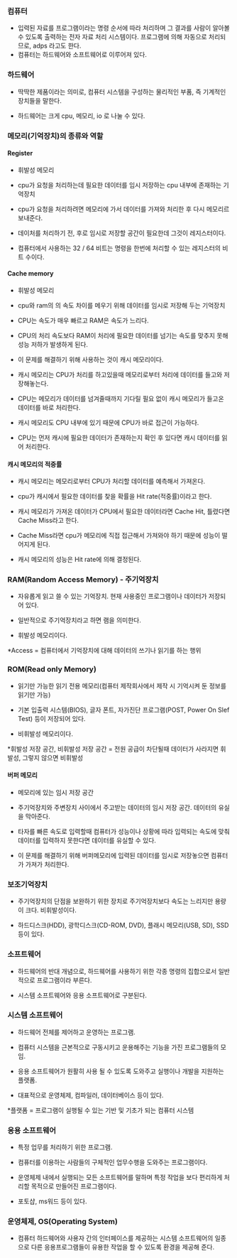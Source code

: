### 컴퓨터

  * 입력된 자료를 프로그램이라는 명령 순서에 따라 처리하며 그 결과를 사람이 알아볼 수 있도록 출력하는 전자 자료 처리 시스템이다. 프로그램에 의해 자동으로 처리되므로, adps 라고도 한다.  
  * 컴퓨터는 하드웨어와 소프트웨어로 이루어져 있다.     
  
### 하드웨어 

* 딱딱한 제품이라는 의미로, 컴퓨터 시스템을 구성하는 물리적인 부품, 즉 기계적인 장치들을 말한다. 

* 하드웨어는 크게 cpu, 메모리, io 로 나눌 수 있다.


### 메모리(기억장치)의 종류와 역할

#### Register

* 휘발성 메모리

* cpu가 요청을 처리하는데 필요한 데이터를 임시 저장하는 cpu 내부에 존재하는 기억장치

* cpu가 요청을 처리하려면 메모리에 가서 데이터를 가져와 처리한 후 다시 메모리르 보내준다.

* 데이처를 처리하기 전, 후로 임시로 저장할 공간이 필요한데 그것이 레지스터이다. 

* 컴퓨터에서 사용하는 32 / 64 비트는 명령을 한번에 처리할 수 있는 레지스터의 비트 수이다.


#### Cache memory

* 휘발성 메모리

* cpu와 ram의 의 속도 차이를 메우기 위해 데이터를 임시로 저장해 두는 기억장치

* CPU는 속도가 매우 빠르고 RAM은 속도가 느리다. 

* CPU의 처리 속도보다 RAM이 처리에 필요한 데이터를 넘기는 속도를 맞추지 못해 성능 저하가 발생하게 된다.

* 이 문제를 해결하기 위해 사용하는 것이 캐시 메모리이다.

* 캐시 메모리는 CPU가 처리를 하고있을때 메모리로부터 처리에 데이터를 들고와 저장해놓는다.

* CPU는 메모리가 데이터를 넘겨줄때까지 기다릴 필요 없이 캐시 메모리가 들고온 데이터를 바로 처리한다.

* 캐시 메모리도 CPU 내부에 있기 때문에 CPU가 바로 접근이 가능하다.

* CPU는 먼저 캐시에 필요한 데이터가 존재하는지 확인 후 있다면 캐시 데이터를 읽어 처리한다.


#### 캐시 메모리의 적중률

* 캐시 메모리는 메모리로부터 CPU가 처리할 데이터를 예측해서 가져온다.

* cpu가 캐시에서 필요한 데이터를 찾을 확률을 Hit rate(적중률)이라고 한다.

* 캐시 메모리가 가져온 데이터가 CPU에서 필요한 데이터라면 Cache Hit, 틀렸다면 Cache Miss라고 한다.

* Cache Miss라면 cpu가 메모리에 직접 접근해서 가져와야 하기 때문에 성능이 떨어지게 된다.

* 캐시 메모리의 성능은 Hit rate에 의해 결정된다.


### RAM(Random Access Memory) - 주기억장치

* 자유롭게 읽고 쓸 수 있는 기억장치. 현재 사용중인 프로그램이나 데이터가 저장되어 있다. 

* 일반적으로 주기억장치라고 하면 램을 의미한다.

* 휘발성 메모리이다.

*Access = 컴퓨터에서 기억장치에 대해 데이터의 쓰기나 읽기를 하는 행위


### ROM(Read only Memory)

* 읽기만 가능한 읽기 전용 메모리(컴퓨터 제작회사에서 제작 시 기억시켜 둔 정보를 읽기만 가능) 

* 기본 입출력 시스템(BIOS), 글자 폰트, 자가진단 프로그램(POST, Power On Slef Test) 등이 저장되어 있다.

* 비휘발성 메모리이다.

*휘발성 저장 공간, 비휘발성 저장 공간 = 전원 공급이 차단될때 데이터가 사라지면 휘발성, 그렇지 않으면 비휘발성


#### 버퍼 메모리

* 메모리에 있는 임시 저장 공간

* 주기억장치와 주변장치 사이에서 주고받는 데이터의 임시 저장 공간. 데이터의 유실을 막아준다.

* 타자를 빠른 속도로 입력할때 컴퓨터가 성능이나 상황에 따라 입력되는 속도에 맞춰 데이터를 입력하지 못한다면 데이터를 유실할 수 있다.

* 이 문제를 해결하기 위해 버퍼메모리에 입력된 데이터를 임시로 저장놓으면 컴퓨터가 가져가 처리한다.


### 보조기억장치

* 주기억장치의 단점을 보완하기 위한 장치로 주기억장치보다 속도는 느리지만 용량이 크다. 비휘발성이다.

* 하드디스크(HDD), 광학디스크(CD-ROM, DVD), 플래시 메모리(USB, SD), SSD 등이 있다.
 

### 소프트웨어 

* 하드웨어의 반대 개념으로, 하드웨어를 사용하기 위한 각종 명령의 집합으로서 일반적으로 프로그램이라 부른다.

* 시스템 소프트웨어와 응용 소프트웨어로 구분된다.


### 시스템 소프트웨어

* 하드웨어 전체를 제어하고 운영하는 프로그램.

* 컴퓨터 시스템을 근본적으로 구동시키고 운용해주는 기능을 가진 프로그램들의 모임.

* 응용 소프트웨어가 원활히 사용 될 수 있도록 도와주고 실행이나 개발을 지원하는 플랫폼.

* 대표적으로 운영체제, 컴파일러, 데이터베이스 등이 있다.

*플랫폼 = 프로그램이 실행될 수 있는 기반 및 기초가 되는 컴퓨터 시스템


### 응용 소프트웨어

* 특정 업무를 처리하기 위한 프로그램.

* 컴퓨터를 이용하는 사람들의 구체적인 업무수행을 도와주는 프로그램이다.

* 운영체제 내에서 실행되는 모든 소프트웨어를 말하며 특정 작업을 보다 편리하게 처리할 목적으로 만들어진 프로그램이다.

* 포토샵, ms워드 등이 있다.


### 운영체제, OS(Operating System)

* 컴퓨터 하드웨어와 사용자 간의 인터페이스를 제공하는 시스템 소프트웨어의 일종으로 다른 응용프로그램들이 유용한 작업을 할 수 있도록 환경을 제공해 준다.

